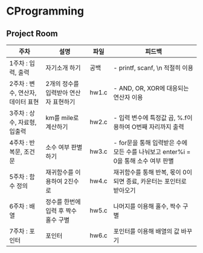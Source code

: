 # CProgramming
## Project Room

주차 | 설명 | 파일 | 피드백
-- | -- | -- | --
1주차 : 입력, 출력 | 자기소개 하기 | 공백 | - printf, scanf, \n 적절히 이용
2주차 : 변수, 연산자, 데이터 표현 | 2개의 정수를 입력받아 연산자 표현하기 | hw1.c | - AND, OR, XOR에 대응되는 연산자 이용
3주차 : 상수, 자료형, 입출력 | km를 mile로 계산하기 | hw2.c | - 입력 변수에 특정값 곱, %.f이용하여 O번째 자리까지 출력
4주차 : 반복문, 조건문 | 소수 여부 판별하기 | hw3.c | - for문을 통해 입력받은 수에 모든 수를 나눠보고 enter%i = 0을 통해 소수 여부 판별
5주차 : 함수 정의 | 재귀함수를 이용하여 2진수로 | hw4.c | 재귀함수를 통해 반복, 몫이 0이 되면 종료, 카운터는 포인터로 받아오기
6주차 : 배열 | 정수를 한번에 입력 후 짝수 홀수 구별 | hw5.c | 나머지를 이용해 홀수, 짝수 구별
7주차 : 포인터 | 포인터 | hw6.c | 포인터를 이용해 배열의 값 바꾸기
